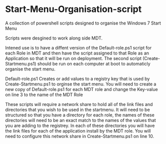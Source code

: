 # Start-Menu-Organisation-script
A collection of powershell scripts designed to organise the Windows 7 Start Menu 

Scripts were desgined to work along side MDT.

Intened use is to have a diffent version of the Default-role.ps1 script for each Role in MDT 
and then have the script assigned to that Role as an Application so that it will be run on deployment.
The second script (Create-Startmenu.ps1) should be run on each computer at boot to automaticly organise 
the start menu.

Default-role.ps1 Creates or add values to a registry key that is used by Create-Startmenu.ps1 to orginse
the start menu. You will need to create a new copy of Default-role.ps1 for each MDT role and change the 
Key-value on line 3 to the name of the MDT Role

These scripts will require a network share to hold all of the link files and directories that you wish to be
used in the startmenu. It will need to be structured so that you have a directory for each role, the names
of these directories will need to be an exact match to the names of the values that you are adding to the
registrey. In each of these directories you will have the link files for each of the application install 
by the MDT role. You will need to configure this network share in Create-Startmenu.ps1 on line 10.


